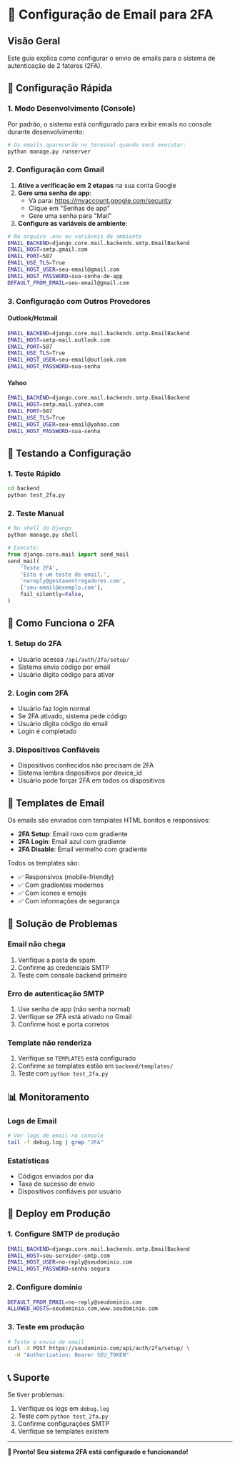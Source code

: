 # 📧 Configuração de Email para 2FA

## Visão Geral

Este guia explica como configurar o envio de emails para o sistema de autenticação de 2 fatores (2FA).

## 🚀 Configuração Rápida

### 1. Modo Desenvolvimento (Console)
Por padrão, o sistema está configurado para exibir emails no console durante desenvolvimento:

```bash
# Os emails aparecerão no terminal quando você executar:
python manage.py runserver
```

### 2. Configuração com Gmail

1. **Ative a verificação em 2 etapas** na sua conta Google
2. **Gere uma senha de app**:
   - Vá para: https://myaccount.google.com/security
   - Clique em "Senhas de app"
   - Gere uma senha para "Mail"
3. **Configure as variáveis de ambiente**:

```bash
# No arquivo .env ou variáveis de ambiente
EMAIL_BACKEND=django.core.mail.backends.smtp.EmailBackend
EMAIL_HOST=smtp.gmail.com
EMAIL_PORT=587
EMAIL_USE_TLS=True
EMAIL_HOST_USER=seu-email@gmail.com
EMAIL_HOST_PASSWORD=sua-senha-de-app
DEFAULT_FROM_EMAIL=seu-email@gmail.com
```

### 3. Configuração com Outros Provedores

#### Outlook/Hotmail
```bash
EMAIL_BACKEND=django.core.mail.backends.smtp.EmailBackend
EMAIL_HOST=smtp-mail.outlook.com
EMAIL_PORT=587
EMAIL_USE_TLS=True
EMAIL_HOST_USER=seu-email@outlook.com
EMAIL_HOST_PASSWORD=sua-senha
```

#### Yahoo
```bash
EMAIL_BACKEND=django.core.mail.backends.smtp.EmailBackend
EMAIL_HOST=smtp.mail.yahoo.com
EMAIL_PORT=587
EMAIL_USE_TLS=True
EMAIL_HOST_USER=seu-email@yahoo.com
EMAIL_HOST_PASSWORD=sua-senha
```

## 🧪 Testando a Configuração

### 1. Teste Rápido
```bash
cd backend
python test_2fa.py
```

### 2. Teste Manual
```python
# No shell do Django
python manage.py shell

# Execute:
from django.core.mail import send_mail
send_mail(
    'Teste 2FA',
    'Este é um teste de email.',
    'noreply@gestaoentregadores.com',
    ['seu-email@exemplo.com'],
    fail_silently=False,
)
```

## 📱 Como Funciona o 2FA

### 1. **Setup do 2FA**
- Usuário acessa `/api/auth/2fa/setup/`
- Sistema envia código por email
- Usuário digita código para ativar

### 2. **Login com 2FA**
- Usuário faz login normal
- Se 2FA ativado, sistema pede código
- Usuário digita código do email
- Login é completado

### 3. **Dispositivos Confiáveis**
- Dispositivos conhecidos não precisam de 2FA
- Sistema lembra dispositivos por device_id
- Usuário pode forçar 2FA em todos os dispositivos

## 🎨 Templates de Email

Os emails são enviados com templates HTML bonitos e responsivos:

- **2FA Setup**: Email roxo com gradiente
- **2FA Login**: Email azul com gradiente  
- **2FA Disable**: Email vermelho com gradiente

Todos os templates são:
- ✅ Responsivos (mobile-friendly)
- ✅ Com gradientes modernos
- ✅ Com ícones e emojis
- ✅ Com informações de segurança

## 🔧 Solução de Problemas

### Email não chega
1. Verifique a pasta de spam
2. Confirme as credenciais SMTP
3. Teste com console backend primeiro

### Erro de autenticação SMTP
1. Use senha de app (não senha normal)
2. Verifique se 2FA está ativado no Gmail
3. Confirme host e porta corretos

### Template não renderiza
1. Verifique se `TEMPLATES` está configurado
2. Confirme se templates estão em `backend/templates/`
3. Teste com `python test_2fa.py`

## 📊 Monitoramento

### Logs de Email
```bash
# Ver logs de email no console
tail -f debug.log | grep "2FA"
```

### Estatísticas
- Códigos enviados por dia
- Taxa de sucesso de envio
- Dispositivos confiáveis por usuário

## 🚀 Deploy em Produção

### 1. Configure SMTP de produção
```bash
EMAIL_BACKEND=django.core.mail.backends.smtp.EmailBackend
EMAIL_HOST=seu-servidor-smtp.com
EMAIL_HOST_USER=no-reply@seudominio.com
EMAIL_HOST_PASSWORD=senha-segura
```

### 2. Configure domínio
```bash
DEFAULT_FROM_EMAIL=no-reply@seudominio.com
ALLOWED_HOSTS=seudominio.com,www.seudominio.com
```

### 3. Teste em produção
```bash
# Teste o envio de email
curl -X POST https://seudominio.com/api/auth/2fa/setup/ \
  -H "Authorization: Bearer SEU_TOKEN"
```

## 📞 Suporte

Se tiver problemas:
1. Verifique os logs em `debug.log`
2. Teste com `python test_2fa.py`
3. Confirme configurações SMTP
4. Verifique se templates existem

---

**🎉 Pronto! Seu sistema 2FA está configurado e funcionando!**


